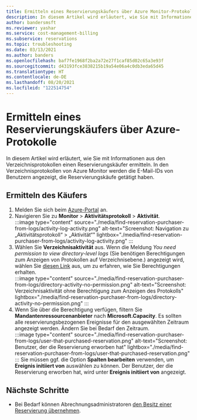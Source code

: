 ```yaml
---
title: Ermitteln eines Reservierungskäufers über Azure Monitor-Protokolle
description: In diesem Artikel wird erläutert, wie Sie mit Informationen aus Azure Monitor-Protokollen einen Reservierungskäufer ermitteln.
author: bandersmsft
ms.reviewer: yashar
ms.service: cost-management-billing
ms.subservice: reservations
ms.topic: troubleshooting
ms.date: 03/13/2021
ms.author: banders
ms.openlocfilehash: baf7fe1968f2ba2a72e27f1caf85d02c65a3e93f
ms.sourcegitcommit: d43193fce3838215b19a54e06a4c0db3eda65d45
ms.translationtype: HT
ms.contentlocale: de-DE
ms.lasthandoff: 08/20/2021
ms.locfileid: "122514754"
---
```

# <a name="find-a-reservation-purchaser-from-azure-logs"></a>Ermitteln eines Reservierungskäufers über Azure-Protokolle

In diesem Artikel wird erläutert, wie Sie mit Informationen aus den Verzeichnisprotokollen einen Reservierungskäufer ermitteln. In den Verzeichnisprotokollen von Azure Monitor werden die E-Mail-IDs von Benutzern angezeigt, die Reservierungskäufe getätigt haben.

## <a name="find-the-purchaser"></a>Ermitteln des Käufers

1. Melden Sie sich beim [Azure-Portal](https://portal.azure.com) an.
1. Navigieren Sie zu **Monitor** > **Aktivitätsprotokoll** > **Aktivität**.  
    :::image type="content" source="./media/find-reservation-purchaser-from-logs/activity-log-activity.png" alt-text="Screenshot: Navigation zu „Aktivitätsprotokoll“ > „Aktivität“" lightbox="./media/find-reservation-purchaser-from-logs/activity-log-activity.png" :::
1. Wählen Sie **Verzeichnisaktivität** aus. Wenn die Meldung *You need permission to view directory-level logs* (Sie benötigen Berechtigungen zum Anzeigen von Protokollen auf Verzeichnisebene.) angezeigt wird, wählen Sie [diesen Link](../../role-based-access-control/elevate-access-global-admin.md) aus, um zu erfahren, wie Sie Berechtigungen erhalten.  
    :::image type="content" source="./media/find-reservation-purchaser-from-logs/directory-activity-no-permission.png" alt-text="Screenshot: Verzeichnisaktivität ohne Berechtigung zum Anzeigen des Protokolls" lightbox="./media/find-reservation-purchaser-from-logs/directory-activity-no-permission.png" :::
1. Wenn Sie über die Berechtigung verfügen, filtern Sie **Mandantenressourcenanbieter** nach **Microsoft.Capacity**. Es sollten alle reservierungsbezogenen Ereignisse für den ausgewählten Zeitraum angezeigt werden. Ändern Sie bei Bedarf den Zeitraum.  
    :::image type="content" source="./media/find-reservation-purchaser-from-logs/user-that-purchased-reservation.png" alt-text="Screenshot: Benutzer, der die Reservierung erworben hat" lightbox="./media/find-reservation-purchaser-from-logs/user-that-purchased-reservation.png" :::
    Sie müssen ggf. die Option **Spalten bearbeiten** verwenden, um **Ereignis initiiert von** auswählen zu können.
   Der Benutzer, der die Reservierung erworben hat, wird unter **Ereignis initiiert von** angezeigt.

## <a name="next-steps"></a>Nächste Schritte

- Bei Bedarf können Abrechnungsadministratoren [den Besitz einer Reservierung übernehmen](view-reservations.md#view-and-manage-reservations).
